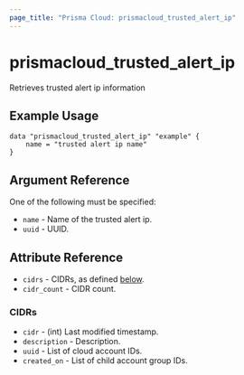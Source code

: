 ```yaml
---
page_title: "Prisma Cloud: prismacloud_trusted_alert_ip"
---
```


# prismacloud_trusted_alert_ip

Retrieves trusted alert ip information

## Example Usage

```hcl
data "prismacloud_trusted_alert_ip" "example" {
    name = "trusted alert ip name"
}
```

## Argument Reference

One of the following must be specified:

* `name` - Name of the trusted alert ip.
* `uuid` - UUID.

## Attribute Reference

* `cidrs` - CIDRs, as defined [below](#CIDRs).
* `cidr_count` - CIDR count.


### CIDRs

* `cidr` - (int) Last modified timestamp.
* `description` - Description.
* `uuid` - List of cloud account IDs.
* `created_on` - List of child account group IDs.